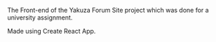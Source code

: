 The Front-end of the Yakuza Forum Site project which was done for a university assignment.

Made using Create React App.